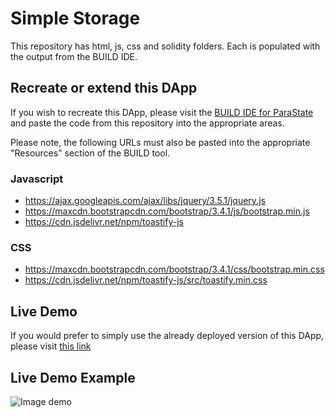 # Simple Storage

This repository has html, js, css and solidity folders. Each is populated with the output from the BUILD IDE.

## Recreate or extend this DApp

If you wish to recreate this DApp, please visit the [BUILD IDE for ParaState](http://buidl.secondstate.io/?s0426&web3_provider=https%3A%2F%2Frpc.parastate.io%3A8545&web3_chainId=123&gas_price=1&gas_limit=8000000) and paste the code from this repository into the appropriate areas.

Please note, the following URLs must also be pasted into the appropriate "Resources" section of the BUILD tool.

### Javascript

- https://ajax.googleapis.com/ajax/libs/jquery/3.5.1/jquery.js
- https://maxcdn.bootstrapcdn.com/bootstrap/3.4.1/js/bootstrap.min.js
- https://cdn.jsdelivr.net/npm/toastify-js

### CSS

- https://maxcdn.bootstrapcdn.com/bootstrap/3.4.1/css/bootstrap.min.css
- https://cdn.jsdelivr.net/npm/toastify-js/src/toastify.min.css

## Live Demo

If you would prefer to simply use the already deployed version of this DApp, please visit [this link](https://opendapps.secondstate.io/JAM_and_Web3_1625291465334.html)

## Live Demo Example
![Image demo](https://github.com/ParaState/decentralized-applications/raw/main/simple-storage/images/simple_storage.gif)
